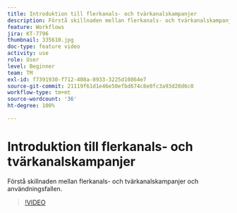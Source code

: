 ```yaml
---
title: Introduktion till flerkanals- och tvärkanalskampanjer
description: Förstå skillnaden mellan flerkanals- och tvärkanalskampanjer och användningsfallen.
feature: Workflows
jira: KT-7796
thumbnail: 335610.jpg
doc-type: feature video
activity: use
role: User
level: Beginner
team: TM
exl-id: f7391930-f712-408a-8933-3225d10864e7
source-git-commit: 21119f61d1e46e50efbd674c8e0fc3a93d20d6c0
workflow-type: tm+mt
source-wordcount: '36'
ht-degree: 100%

---
```


# Introduktion till flerkanals- och tvärkanalskampanjer

Förstå skillnaden mellan flerkanals- och tvärkanalskampanjer och användningsfallen.

>[!VIDEO](https://video.tv.adobe.com/v/335610?quality=12&learn=on)
